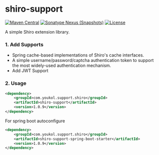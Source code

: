 # shiro-support

[![Maven Central](https://maven-badges.herokuapp.com/maven-central/com.youkol.support.shiro/shiro-support-parent/badge.svg)](https://maven-badges.herokuapp.com/maven-central/com.youkol.support.shiro/shiro-support-parent)
[![Sonatype Nexus (Snapshots)](https://img.shields.io/nexus/s/com.youkol.support.shiro/shiro-support-parent?server=https%3A%2F%2Foss.sonatype.org)](https://oss.sonatype.org/content/repositories/snapshots/com/youkol/support/shiro/shiro-support-parent/)
[![License](https://img.shields.io/badge/license-apache-brightgreen)](http://www.apache.org/licenses/LICENSE-2.0.html)

A simple Shiro extension library.

### 1. Add Supports
* Spring cache-based implementations of Shiro's cache interfaces.
* A simple username/password/captcha authentication token to support the most widely-used authentication mechanism.
* Add JWT Support

### 2. Usage
```xml
<dependency>
    <groupId>com.youkol.support.shiro</groupId>
    <artifactId>shiro-support</artifactId>
    <version>1.0.9</version>
</dependency>
```
For spring boot autoconfigure
```xml
<dependency>
    <groupId>com.youkol.support.shiro</groupId>
    <artifactId>shiro-support-spring-boot-starter</artifactId>
    <version>1.0.9</version>
</dependency>
```
